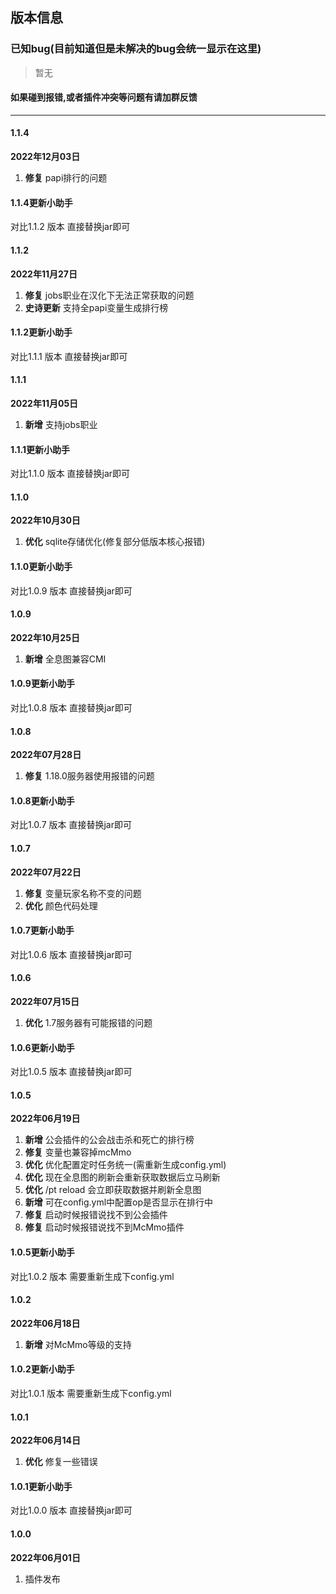 ## 版本信息

### 已知bug(目前知道但是未解决的bug会统一显示在这里)

> 暂无

#### 如果碰到报错,或者插件冲突等问题有请加群反馈

------------

#### 1.1.4
**2022年12月03日**
1. **修复** papi排行的问题

#### 1.1.4更新小助手
对比1.1.2 版本 直接替换jar即可

#### 1.1.2
**2022年11月27日**
1. **修复** jobs职业在汉化下无法正常获取的问题
2. **史诗更新** 支持全papi变量生成排行榜

#### 1.1.2更新小助手
对比1.1.1 版本 直接替换jar即可

#### 1.1.1
**2022年11月05日**
1. **新增** 支持jobs职业

#### 1.1.1更新小助手
对比1.1.0 版本 直接替换jar即可

#### 1.1.0
**2022年10月30日**
1. **优化** sqlite存储优化(修复部分低版本核心报错)

#### 1.1.0更新小助手
对比1.0.9 版本 直接替换jar即可

#### 1.0.9
**2022年10月25日**
1. **新增** 全息图兼容CMI

#### 1.0.9更新小助手
对比1.0.8 版本 直接替换jar即可

#### 1.0.8
**2022年07月28日**
1. **修复** 1.18.0服务器使用报错的问题

#### 1.0.8更新小助手
对比1.0.7 版本 直接替换jar即可

#### 1.0.7
**2022年07月22日**
1. **修复** 变量玩家名称不变的问题
2. **优化** 颜色代码处理

#### 1.0.7更新小助手
对比1.0.6 版本 直接替换jar即可

#### 1.0.6
**2022年07月15日**
1. **优化** 1.7服务器有可能报错的问题

#### 1.0.6更新小助手
对比1.0.5 版本 直接替换jar即可

#### 1.0.5
**2022年06月19日**
1. **新增** 公会插件的公会战击杀和死亡的排行榜
2. **修复** 变量也兼容掉mcMmo
3. **优化** 优化配置定时任务统一(需重新生成config.yml)
4. **优化** 现在全息图的刷新会重新获取数据后立马刷新
5. **优化** /pt reload 会立即获取数据并刷新全息图
6. **新增** 可在config.yml中配置op是否显示在排行中
7. **修复** 启动时候报错说找不到公会插件
8. **修复** 启动时候报错说找不到McMmo插件

#### 1.0.5更新小助手
对比1.0.2 版本 需要重新生成下config.yml

#### 1.0.2
**2022年06月18日**
1. **新增** 对McMmo等级的支持

#### 1.0.2更新小助手
对比1.0.1 版本 需要重新生成下config.yml

#### 1.0.1
**2022年06月14日**
1. **优化** 修复一些错误

#### 1.0.1更新小助手
对比1.0.0 版本 直接替换jar即可

#### 1.0.0
**2022年06月01日**
1. 插件发布